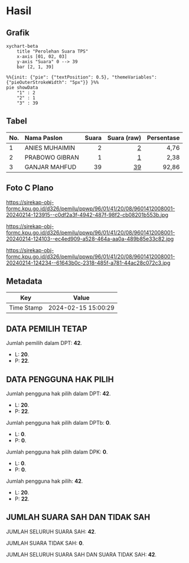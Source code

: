 # Hasil

## Grafik

```mermaid
xychart-beta
    title "Perolehan Suara TPS"
    x-axis [01, 02, 03]
    y-axis "Suara" 0 --> 39
    bar [2, 1, 39]
```

```mermaid
%%{init: {"pie": {"textPosition": 0.5}, "themeVariables": {"pieOuterStrokeWidth": "5px"}} }%%
pie showData
    "1" : 2
    "2" : 1
    "3" : 39
```

## Tabel

| No. | Nama Paslon    | Suara | Suara (raw) | Persentase |
|:--- |:-------------- | -----:| -----------:| ----------:|
| 1   | ANIES MUHAIMIN | 2     | [2][p-1]    | 4,76       |
| 2   | PRABOWO GIBRAN | 1     | [1][p-2]    | 2,38       |
| 3   | GANJAR MAHFUD  | 39    | [39][p-3]   | 92,86      |


[p-1]: https://github.com/gigit-pemilu/pemilu-2024-96-papua-barat-daya/blob/main/pilpres/hitung-suara/sub/96-papua-barat-daya/sub/01-sorong/sub/41-klaso/sub/2008-malawhili/sub/001-tps/sub/paslon-1.txt
[p-2]: https://github.com/gigit-pemilu/pemilu-2024-96-papua-barat-daya/blob/main/pilpres/hitung-suara/sub/96-papua-barat-daya/sub/01-sorong/sub/41-klaso/sub/2008-malawhili/sub/001-tps/sub/paslon-2.txt
[p-3]: https://github.com/gigit-pemilu/pemilu-2024-96-papua-barat-daya/blob/main/pilpres/hitung-suara/sub/96-papua-barat-daya/sub/01-sorong/sub/41-klaso/sub/2008-malawhili/sub/001-tps/sub/paslon-3.txt

## Foto C Plano

https://sirekap-obj-formc.kpu.go.id/d326/pemilu/ppwp/96/01/41/20/08/9601412008001-20240214-123915--c0df2a3f-4942-487f-98f2-cb08201b553b.jpg

https://sirekap-obj-formc.kpu.go.id/d326/pemilu/ppwp/96/01/41/20/08/9601412008001-20240214-124103--ec4ed909-a528-464a-aa0a-489b85e33c82.jpg

https://sirekap-obj-formc.kpu.go.id/d326/pemilu/ppwp/96/01/41/20/08/9601412008001-20240214-124234--61643b0c-2318-485f-a781-44ac28c072c3.jpg


## Metadata

| Key        | Value               |
| ---------- | ------------------- |
| Time Stamp | 2024-02-15 15:00:29 |


## DATA PEMILIH TETAP

Jumlah pemilih dalam DPT: **42**.
 * L: **20**.
 * P: **22**.

## DATA PENGGUNA HAK PILIH

Jumlah pengguna hak pilih dalam DPT: **42**.
 * L: **20**.
 * P: **22**.

Jumlah pengguna hak pilih dalam DPTb: **0**.
 * L: **0**.
 * P: **0**.

Jumlah pengguna hak pilih dalam DPK: **0**.
 * L: **0**.
 * P: **0**.

Jumlah pengguna hak pilih: **42**.
 * L: **20**.
 * P: **22**.

## JUMLAH SUARA SAH DAN TIDAK SAH

JUMLAH SELURUH SUARA SAH: **42**.

JUMLAH SUARA TIDAK SAH: **0**.

JUMLAH SELURUH SUARA SAH DAN SUARA TIDAK SAH: **42**.


